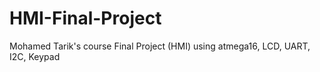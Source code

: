 # HMI-Final-Project
Mohamed Tarik's course Final Project (HMI) using atmega16, LCD, UART, I2C, Keypad
